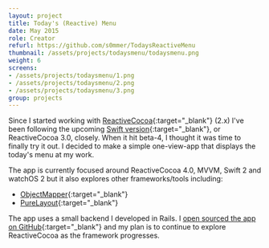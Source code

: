 ```yaml
---
layout: project
title: Today's (Reactive) Menu
date: May 2015
role: Creator
refurl: https://github.com/s0mmer/TodaysReactiveMenu
thumbnail: /assets/projects/todaysmenu/todaysmenu.png
weight: 6
screens:
- /assets/projects/todaysmenu/1.png
- /assets/projects/todaysmenu/2.png
- /assets/projects/todaysmenu/3.png 
group: projects
---
```


Since I started working with [ReactiveCocoa](https://github.com/ReactiveCocoa/ReactiveCocoa){:target="_blank"} (2.x) I've been following the upcoming [Swift version](https://github.com/ReactiveCocoa/ReactiveCocoa/tree/swift-development){:target="_blank"}, or ReactiveCocoa 3.0, closely. When it hit beta-4, I thought it was time to finally try it out. I decided to make a simple one-view-app that displays the today's menu at my work.

The app is currently focused around ReactiveCocoa 4.0, MVVM, Swift 2 and watchOS 2 but it also explores other frameworks/tools including:

- [ObjectMapper](https://github.com/Hearst-DD/ObjectMapper){:target="_blank"}
- [PureLayout](https://github.com/smileyborg/PureLayout){:target="_blank"}

The app uses a small backend I developed in Rails. I [open sourced the app on GitHub](https://github.com/s0mmer/TodaysReactiveMenu){:target="_blank"} and my plan is to continue to explore ReactiveCocoa as the framework progresses.
